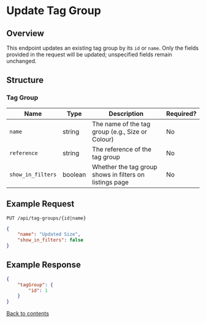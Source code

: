 # Update Tag Group

## Overview

This endpoint updates an existing tag group by its `id` or `name`. Only the fields provided in the request will be updated; unspecified fields remain unchanged.

## Structure

### Tag Group

| Name              | Type    | Description                                             | Required? |
|-------------------|---------|---------------------------------------------------------|-----------|
| `name`            | string  | The name of the tag group (e.g., Size or Colour)        | No        |
| `reference`       | string  | The reference of the tag group                          | No        |
| `show_in_filters` | boolean | Whether the tag group shows in filters on listings page | No        |

## Example Request

```http request
PUT /api/tag-groups/{id|name}
```

```json lines
{
    "name": "Updated Size",
    "show_in_filters": false
}
```

## Example Response

```json
{
    "tagGroup": {
        "id": 1
    }
}
```

[Back to contents](../../README.md#table-of-contents)
